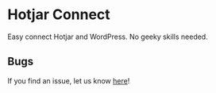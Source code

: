 # Hotjar Connect
Easy connect Hotjar and WordPress. No geeky skills needed.

## Bugs ##
If you find an issue, let us know [here](https://github.com/iamleigh/hjconnect/issues?q=is%3Aopen)!
